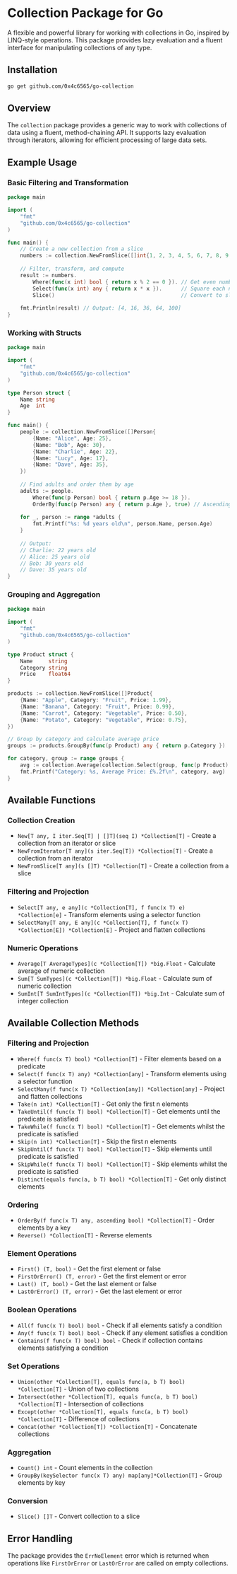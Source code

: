 # Collection Package for Go

A flexible and powerful library for working with collections in Go, inspired by LINQ-style operations. This package provides lazy evaluation and a fluent interface for manipulating collections of any type.

## Installation

```bash
go get github.com/0x4c6565/go-collection
```

## Overview

The `collection` package provides a generic way to work with collections of data using a fluent, method-chaining API. It supports lazy evaluation through iterators, allowing for efficient processing of large data sets.

## Example Usage

### Basic Filtering and Transformation

```go
package main

import (
	"fmt"
	"github.com/0x4c6565/go-collection"
)

func main() {
	// Create a new collection from a slice
	numbers := collection.NewFromSlice([]int{1, 2, 3, 4, 5, 6, 7, 8, 9, 10})
	
	// Filter, transform, and compute
	result := numbers.
		Where(func(x int) bool { return x % 2 == 0 }). // Get even numbers
		Select(func(x int) any { return x * x }).      // Square each number
		Slice()                                        // Convert to slice
	
	fmt.Println(result) // Output: [4, 16, 36, 64, 100]
}
```

### Working with Structs

```go
package main

import (
	"fmt"
	"github.com/0x4c6565/go-collection"
)

type Person struct {
	Name string
	Age  int
}

func main() {
	people := collection.NewFromSlice([]Person{
		{Name: "Alice", Age: 25},
		{Name: "Bob", Age: 30},
		{Name: "Charlie", Age: 22},
		{Name: "Lucy", Age: 17},
		{Name: "Dave", Age: 35},
	})
	
	// Find adults and order them by age
	adults := people.
		Where(func(p Person) bool { return p.Age >= 18 }).
		OrderBy(func(p Person) any { return p.Age }, true) // Ascending order
	
	for _, person := range *adults {
		fmt.Printf("%s: %d years old\n", person.Name, person.Age)
	}
    
	// Output:
	// Charlie: 22 years old
	// Alice: 25 years old
	// Bob: 30 years old
	// Dave: 35 years old
}
```

### Grouping and Aggregation

```go
package main

import (
	"fmt"
	"github.com/0x4c6565/go-collection"
)

type Product struct {
	Name     string
	Category string
	Price    float64
}

products := collection.NewFromSlice([]Product{
	{Name: "Apple", Category: "Fruit", Price: 1.99},
	{Name: "Banana", Category: "Fruit", Price: 0.99},
	{Name: "Carrot", Category: "Vegetable", Price: 0.50},
	{Name: "Potato", Category: "Vegetable", Price: 0.75},
})

// Group by category and calculate average price
groups := products.GroupBy(func(p Product) any { return p.Category })

for category, group := range groups {
	avg := collection.Average(collection.Select(group, func(p Product) float64 { return p.Price }))
	fmt.Printf("Category: %s, Average Price: £%.2f\n", category, avg)
}
```

## Available Functions

### Collection Creation

- `New[T any, I iter.Seq[T] | []T](seq I) *Collection[T]` - Create a collection from an iterator or slice
- `NewFromIterator[T any](s iter.Seq[T]) *Collection[T]` - Create a collection from an iterator
- `NewFromSlice[T any](s []T) *Collection[T]` - Create a collection from a slice

### Filtering and Projection

- `Select[T any, e any](c *Collection[T], f func(x T) e) *Collection[e]` - Transform elements using a selector function
- `SelectMany[T any, E any](c *Collection[T], f func(x T) *Collection[E]) *Collection[E]` - Project and flatten collections

### Numeric Operations

- `Average[T AverageTypes](c *Collection[T]) *big.Float` - Calculate average of numeric collection
- `Sum[T SumTypes](c *Collection[T]) *big.Float` - Calculate sum of numeric collection
- `SumInt[T SumIntTypes](c *Collection[T]) *big.Int` - Calculate sum of integer collection

## Available Collection Methods

### Filtering and Projection

- `Where(f func(x T) bool) *Collection[T]` - Filter elements based on a predicate
- `Select(f func(x T) any) *Collection[any]` - Transform elements using a selector function
- `SelectMany(f func(x T) *Collection[any]) *Collection[any]` - Project and flatten collections
- `Take(n int) *Collection[T]` - Get only the first n elements
- `TakeUntil(f func(x T) bool) *Collection[T]` - Get elements until the predicate is satisfied
- `TakeWhile(f func(x T) bool) *Collection[T]` - Get elements whilst the predicate is satisfied
- `Skip(n int) *Collection[T]` - Skip the first n elements
- `SkipUntil(f func(x T) bool) *Collection[T]` - Skip elements until predicate is satisfied
- `SkipWhile(f func(x T) bool) *Collection[T]` - Skip elements whilst the predicate is satisfied
- `Distinct(equals func(a, b T) bool) *Collection[T]` - Get only distinct elements

### Ordering

- `OrderBy(f func(x T) any, ascending bool) *Collection[T]` - Order elements by a key
- `Reverse() *Collection[T]` - Reverse elements

### Element Operations

- `First() (T, bool)` - Get the first element or false
- `FirstOrError() (T, error)` - Get the first element or error
- `Last() (T, bool)` - Get the last element or false
- `LastOrError() (T, error)` - Get the last element or error

### Boolean Operations

- `All(f func(x T) bool) bool` - Check if all elements satisfy a condition
- `Any(f func(x T) bool) bool` - Check if any element satisfies a condition
- `Contains(f func(x T) bool) bool` - Check if collection contains elements satisfying a condition

### Set Operations

- `Union(other *Collection[T], equals func(a, b T) bool) *Collection[T]` - Union of two collections
- `Intersect(other *Collection[T], equals func(a, b T) bool) *Collection[T]` - Intersection of collections
- `Except(other *Collection[T], equals func(a, b T) bool) *Collection[T]` - Difference of collections
- `Concat(other *Collection[T]) *Collection[T]` - Concatenate collections

### Aggregation

- `Count() int` - Count elements in the collection
- `GroupBy(keySelector func(x T) any) map[any]*Collection[T]` - Group elements by key

### Conversion

- `Slice() []T` - Convert collection to a slice

## Error Handling

The package provides the `ErrNoElement` error which is returned when operations like `FirstOrError` or `LastOrError` are called on empty collections.
